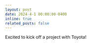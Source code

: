 ```yaml
---
layout: post
date: 2024-4-1 00:00:00-0400
inline: true
related_posts: false
---
```


Excited to kick off a project with Toyota!
